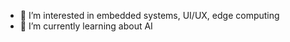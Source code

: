 - 👀 I’m interested in embedded systems, UI/UX, edge computing
- 🌱 I’m currently learning about AI

<!---
michaelrboyd/michaelrboyd is a ✨ special ✨ repository because its `README.md` (this file) appears on your GitHub profile.
You can click the Preview link to take a look at your changes.
--->
